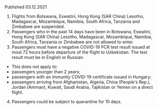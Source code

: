 Published 03.12.2021
1. Flights from Botswana, Eswatini, Hong Kong (SAR China) Lesotho, Madagascar, Mozambique, Namibia, South Africa, Tanzania and Zimbabwe are suspended.
2. Passengers who in the past 14 days have been in Botswana, Eswatini, Hong Kong (SAR China) Lesotho, Madagascar, Mozambique, Namibia, South Africa, Tanzania or Zimbabwe are not allowed to enter.
3. Passengers must have a negative COVID-19 PCR test result issued at most 72 hours before departure of the flight to Uzbekistan. The test result must be in English or Russian.
- This does not apply to:
- passengers younger than 2 years;
- passengers with an immunity COVID-19 certificate issued in Hungary;
- passengers arriving from Afghanistan, Algeria, China (People's Rep.), Jordan (Amman), Kuwait, Saudi Arabia, Tajikistan or Yemen on a direct flight.
4. Passengers could be subject to quarantine for 10 days.